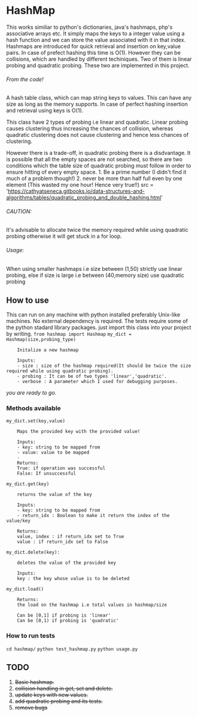 # HashMap
This works similiar to python's dictionaries, java's hashmaps, php's associative arrays etc.
It simply maps the keys to a integer value using a hash function and we can store the value associated with it in that index.
Hashmaps are introduced for quick retrieval and insertion on key,value pairs.
In case of prefect hashing this time is O(1).
However they can be collisions, which are handled by different techiniques. Two of them is linear probing and quadratic probing. These two are implemented in this project.

###### From the code!

A hash table class, which can map string keys to values. This can have any size
	    as long as the memory supports. In case of perfect hashing insertion and retrieval
	    using keys is O(1).
	    
This class have 2 types of probing i.e linear and quadratic. Linear probing causes
	    clustering thus increasing the chances of collision, whereas quadratic clustering 
	    does not cause clustering and hence less chances of clustering.
		
However there is a trade-off, in quadratic probing there is a disdvantage. It is 
	    possible that all the empty spaces are not searched, so there are two conditions 
	    which the table size of quadratic probing must follow in order to ensure hitting 
	    of every empty space.
	    1. Be a prime number (I didn't find it much of a problem though!)
	    2. never be more than half full even by one element (This wasted my one hour! Hence very true!!)
	    src = 'https://cathyatseneca.gitbooks.io/data-structures-and-algorithms/tables/quadratic_probing_and_double_hashing.html'
		
###### CAUTION:
It's advisable to allocate twice the memory required while using quadratic probing
		otherwise it will get stuck in a for loop.

###### Usage:
When using smaller hashmaps i.e size between (1,50) strictly use linear probing,
		else if size is large i.e between (40,memory size) use quadratic probing

## How to use
This can run on any machine with python installed preferably Unix-like machines.
No external dependency is required.
The tests require some of the python stadard library packages.
just import this class into your project by writing.
`from hashmap import Hashmap`
`my_dict = Hashmap(size,probing_type)`

		Initalize a new hashmap

		Inputs:
		- size : size of the hashmap required(It should be twice the size                required while using quadratic probing).
		- probing : It can be of two types 'linear','quadratic'.
		- verbose : A parameter which I used for debugging purposes.

*you are ready to go.*

### Methods available
`my_dict.set(key,value)`

        Maps the provided key with the provided value!
        
		Inputs:
		- key: string to be mapped from
		- value: value to be mapped
		- 
		Returns:
		True: if operation was successful
		False: If unsuccessful

`my_dict.get(key)`

		returns the value of the key

		Inputs:
		- key: string to be mapped from
		- return_idx : Boolean to make it return the index of the value/key

		Returns:
		value, index : if return_idx set to True
		value : if return_idx set to False
		
`my_dict.delete(key):`

		deletes the value of the provided key
		
		Inputs:
		key : the key whose value is to be deleted
		
`my_dict.load()`

		Returns:
		the load on the hashmap i.e total values in hashmap/size

		Can be [0,1] if probing is 'linear'
		Can be [0,1) if probing is 'quadratic'

### How to run tests

`cd hashmap/`
`python test_hashmap.py` 
`python usage.py`



## TODO
1. ~~Basic hashmap.~~
2. ~~collision handling in get, set and delete.~~
3. ~~update keys with new values.~~
4. ~~add quadratic probing and its tests.~~
5. ~~remove bugs~~



